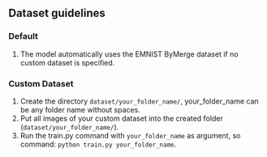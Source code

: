 ## Dataset guidelines

### Default

1. The model automatically uses the EMNIST ByMerge dataset if no custom dataset is specified.

### Custom Dataset

1. Create the directory `dataset/your_folder_name/`, your_folder_name can be any folder name without spaces.
2. Put all images of your custom dataset into the created folder (`dataset/your_folder_name/`).
3. Run the train.py command with `your_folder_name` as argument, so command: `python train.py your_folder_name`.
